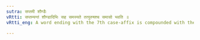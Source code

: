 ```yaml
---
sutra: सप्तमी शौण्डैः
vRtti: सप्तम्यन्तं शौण्डादिभिः सह समस्यते तत्पुरुषश्च समासो भवति ॥
vRtti_eng: A word ending with the 7th case-affix is compounded with the words _šaunda_ ‘skilled' &c. and the compound is _Tat-purusha_.

---
```

